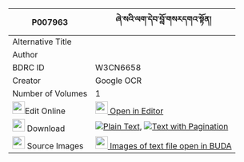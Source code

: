 |P007963|ཞེ་སའི་ལག་དེབ་བློ་གསརདགའ་སྟོན། 
| --- | --- 
|Alternative Title |
|Author | 
|BDRC ID | W3CN6658
|Creator | Google OCR
|Number of Volumes| 1
|<img width="25" src="https://img.icons8.com/color/25/000000/edit-property.png">Edit Online| [<img width="25" src="https://avatars.githubusercontent.com/u/45091458?s=200&v=4"> Open in Editor](http://editor.openpecha.org/P007963)
|<img width="25" src="https://img.icons8.com/fluent/48/000000/download-2.png"/>  Download | [![](https://img.icons8.com/color/20/000000/txt.png)Plain Text](https://github.com/Openpecha/P007963/releases/download/v2/shyesa_i_lakdeb_lo_sardaga(?)__plain_P007963.zip), [![](https://img.icons8.com/color/20/000000/txt.png)Text with Pagination](https://github.com/Openpecha/P007963/releases/download/v2/shyesa_i_lakdeb_lo_sardaga(?)__pages_P007963.zip)
|<img width="25" src="https://img.icons8.com/plasticine/100/000000/pictures-folder.png"/>  Source Images | [<img width="25" src="https://library.bdrc.io/icons/BUDA-small.svg"> Images of text file open in BUDA](https://library.bdrc.io/show/bdr:W3CN6658)
